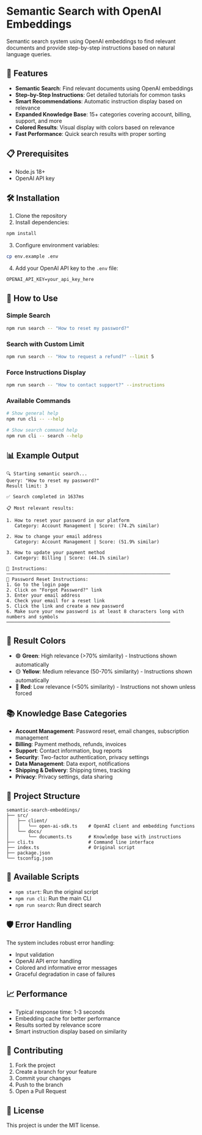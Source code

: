 # Semantic Search with OpenAI Embeddings

Semantic search system using OpenAI embeddings to find relevant documents and provide step-by-step instructions based on natural language queries.

## 🚀 Features

- **Semantic Search**: Find relevant documents using OpenAI embeddings
- **Step-by-Step Instructions**: Get detailed tutorials for common tasks
- **Smart Recommendations**: Automatic instruction display based on relevance
- **Expanded Knowledge Base**: 15+ categories covering account, billing, support, and more
- **Colored Results**: Visual display with colors based on relevance
- **Fast Performance**: Quick search results with proper sorting

## 📋 Prerequisites

- Node.js 18+
- OpenAI API key

## 🛠️ Installation

1. Clone the repository
2. Install dependencies:
```bash
npm install
```

3. Configure environment variables:
```bash
cp env.example .env
```

4. Add your OpenAI API key to the `.env` file:
```
OPENAI_API_KEY=your_api_key_here
```

## 🎯 How to Use

### Simple Search

```bash
npm run search -- "How to reset my password?"
```

### Search with Custom Limit

```bash
npm run search -- "How to request a refund?" --limit 5
```

### Force Instructions Display

```bash
npm run search -- "How to contact support?" --instructions
```

### Available Commands

```bash
# Show general help
npm run cli -- --help

# Show search command help
npm run cli -- search --help
```

## 📊 Example Output

```
🔍 Starting semantic search...
Query: "How to reset my password?"
Result limit: 3

✅ Search completed in 1637ms

📋 Most relevant results:

1. How to reset your password in our platform
   Category: Account Management | Score: (74.2% similar)

2. How to change your email address
   Category: Account Management | Score: (51.9% similar)

3. How to update your payment method
   Category: Billing | Score: (44.1% similar)

📖 Instructions:
────────────────────────────────────────────────────────────
🔐 Password Reset Instructions:
1. Go to the login page
2. Click on "Forgot Password?" link
3. Enter your email address
4. Check your email for a reset link
5. Click the link and create a new password
6. Make sure your new password is at least 8 characters long with numbers and symbols
────────────────────────────────────────────────────────────
```

## 🎨 Result Colors

- 🟢 **Green**: High relevance (>70% similarity) - Instructions shown automatically
- 🟡 **Yellow**: Medium relevance (50-70% similarity) - Instructions shown automatically
- 🔴 **Red**: Low relevance (<50% similarity) - Instructions not shown unless forced

## 📚 Knowledge Base Categories

- **Account Management**: Password reset, email changes, subscription management
- **Billing**: Payment methods, refunds, invoices
- **Support**: Contact information, bug reports
- **Security**: Two-factor authentication, privacy settings
- **Data Management**: Data export, notifications
- **Shipping & Delivery**: Shipping times, tracking
- **Privacy**: Privacy settings, data sharing

## 📁 Project Structure

```
semantic-search-embeddings/
├── src/
│   ├── client/
│   │   └── open-ai-sdk.ts    # OpenAI client and embedding functions
│   └── docs/
│       └── documents.ts      # Knowledge base with instructions
├── cli.ts                    # Command line interface
├── index.ts                  # Original script
├── package.json
└── tsconfig.json
```

## 🔧 Available Scripts

- `npm start`: Run the original script
- `npm run cli`: Run the main CLI
- `npm run search`: Run direct search

## 🛡️ Error Handling

The system includes robust error handling:
- Input validation
- OpenAI API error handling
- Colored and informative error messages
- Graceful degradation in case of failures

## 📈 Performance

- Typical response time: 1-3 seconds
- Embedding cache for better performance
- Results sorted by relevance score
- Smart instruction display based on similarity

## 🤝 Contributing

1. Fork the project
2. Create a branch for your feature
3. Commit your changes
4. Push to the branch
5. Open a Pull Request

## 📄 License

This project is under the MIT license.